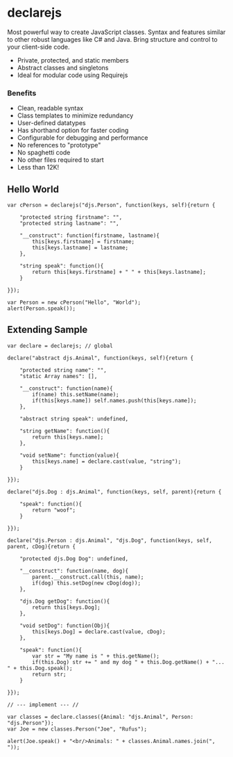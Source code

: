 # declarejs
Most powerful way to create JavaScript classes.  Syntax and features similar to other robust languages like C# and Java.  Bring structure and control to your client-side code.

- Private, protected, and static members
- Abstract classes and singletons
- Ideal for modular code using Requirejs

### Benefits
- Clean, readable syntax
- Class templates to minimize redundancy
- User-defined datatypes
- Has shorthand option for faster coding
- Configurable for debugging and performance
- No references to "prototype"
- No spaghetti code
- No other files required to start
- Less than 12K!



## Hello World
```
var cPerson = declarejs("djs.Person", function(keys, self){return {

	"protected string firstname": "",
	"protected string lastname": "",

	"__construct": function(firstname, lastname){
		this[keys.firstname] = firstname;
		this[keys.lastname] = lastname;
	},
	
	"string speak": function(){
		return this[keys.firstname] + " " + this[keys.lastname];
	}
	
}});

var Person = new cPerson("Hello", "World");
alert(Person.speak());
```

## Extending Sample
```
var declare = declarejs; // global

declare("abstract djs.Animal", function(keys, self){return {

	"protected string name": "",
	"static Array names": [],

	"__construct": function(name){
		if(name) this.setName(name);
		if(this[keys.name]) self.names.push(this[keys.name]);
	},
	
	"abstract string speak": undefined,

	"string getName": function(){
		return this[keys.name];
	},
	
	"void setName": function(value){
		this[keys.name] = declare.cast(value, "string");
	}
	
}});

declare("djs.Dog : djs.Animal", function(keys, self, parent){return {

	"speak": function(){
		return "woof";
	}

}});

declare("djs.Person : djs.Animal", "djs.Dog", function(keys, self, parent, cDog){return {

	"protected djs.Dog Dog": undefined,

	"__construct": function(name, dog){
		parent.__construct.call(this, name);
		if(dog) this.setDog(new cDog(dog));
	},

	"djs.Dog getDog": function(){
		return this[keys.Dog];
	},

	"void setDog": function(Obj){
		this[keys.Dog] = declare.cast(value, cDog);
	},

	"speak": function(){
		var str = "My name is " + this.getName();
		if(this.Dog) str += " and my dog " + this.Dog.getName() + "... " + this.Dog.speak();
		return str;
	}

}});

// --- implement --- //

var classes = declare.classes({Animal: "djs.Animal", Person: "djs.Person"});
var Joe = new classes.Person("Joe", "Rufus");

alert(Joe.speak() + "<br/>Animals: " + classes.Animal.names.join(", "));
```
